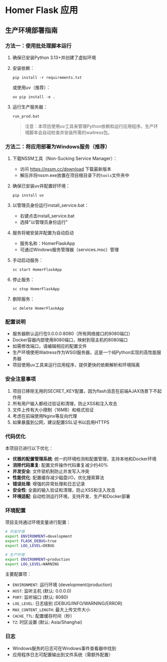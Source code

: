 # Homer Flask 应用

## 生产环境部署指南

### 方法一：使用批处理脚本运行

1. 确保已安装Python 3.13+并创建了虚拟环境
2. 安装依赖：
   ```
   pip install -r requirements.txt
   ```
   或使用uv（推荐）：
   ```
   uv pip install -e .
   ```
3. 运行生产服务器：
   ```
   run_prod.bat
   ```
   
   > 注意：本项目使用uv工具来管理Python依赖和运行应用程序。生产环境脚本会自动检查并安装所需的waitress包。

### 方法二：将应用部署为Windows服务（推荐）

1. 下载NSSM工具（Non-Sucking Service Manager）：
   - 访问 https://nssm.cc/download 下载最新版本
   - 解压并将nssm.exe放置在项目根目录下的`tools`文件夹中

2. 确保已安装uv并配置好环境：
   ```
   pip install uv
   ```

3. 以管理员身份运行install_service.bat：
   - 右键点击install_service.bat
   - 选择"以管理员身份运行"

4. 服务将被安装并配置为自动启动
   - 服务名称：HomerFlaskApp
   - 可通过Windows服务管理器（services.msc）管理

5. 手动启动服务：
   ```
   sc start HomerFlaskApp
   ```

6. 停止服务：
   ```
   sc stop HomerFlaskApp
   ```

7. 删除服务：
   ```
   sc delete HomerFlaskApp
   ```

### 配置说明

- 服务器默认运行在0.0.0.0:8080（所有网络接口的8080端口）
- Docker容器内部使用8080端口，映射到宿主机的8080端口
- 如需修改端口，请编辑相应的配置文件
- 生产环境使用Waitress作为WSGI服务器，这是一个纯Python实现的高性能服务器
- 项目使用uv工具来运行应用程序，提供更快的依赖解析和环境隔离

### 安全注意事项

1. 项目已移除无用的SECRET_KEY配置，因为flash消息在前端AJAX场景下不起作用
2. 所有用户输入都经过验证和清理，防止XSS和注入攻击
3. 文件上传有大小限制（16MB）和格式验证
4. 考虑在前端使用Nginx等反向代理
5. 如果暴露到公网，建议配置SSL证书以启用HTTPS

### 代码优化

本项目已进行以下优化：
- **优雅的配置管理系统**: 统一的环境检测和配置管理，支持本地和Docker环境
- **消除代码重复**: 配置文件操作代码重复减少约40%
- **并发安全**: 文件锁机制防止并发写入冲突
- **性能优化**: 配置缓存减少磁盘I/O，优化搜索算法
- **错误处理**: 增强的异常处理和日志记录
- **安全性**: 全面的输入验证和清理，防止XSS和注入攻击
- **环境适配**: 自动检测运行环境，支持开发、生产和Docker部署

### 环境配置

项目支持通过环境变量进行配置：

```bash
# 开发环境
export ENVIRONMENT=development
export FLASK_DEBUG=true
export LOG_LEVEL=DEBUG

# 生产环境
export ENVIRONMENT=production
export LOG_LEVEL=WARNING
```

主要配置项：
- `ENVIRONMENT`: 运行环境 (development/production)
- `HOST`: 监听主机 (默认: 0.0.0.0)
- `PORT`: 监听端口 (默认: 8080)
- `LOG_LEVEL`: 日志级别 (DEBUG/INFO/WARNING/ERROR)
- `MAX_CONTENT_LENGTH`: 最大上传文件大小
- `CACHE_TTL`: 配置缓存时间（秒）
- `TZ`: 时区设置 (默认: Asia/Shanghai)

### 日志

- Windows服务的日志可在Windows事件查看器中找到
- 应用程序日志可配置输出到文件系统（需额外配置）
